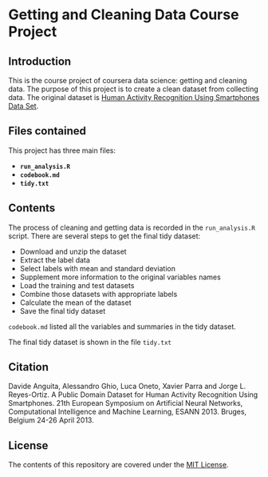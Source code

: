 # Getting and Cleaning Data Course Project

## Introduction
This is the course project of coursera data science: getting and cleaning data. The purpose of this project is to create a clean dataset from collecting data. The original dataset is [Human Activity Recognition Using Smartphones Data Set](http://archive.ics.uci.edu/ml/datasets/Human+Activity+Recognition+Using+Smartphones).

## Files contained
This project has three main files: 

* **`run_analysis.R`** 
* **`codebook.md`**
* **`tidy.txt`**

## Contents
The process of cleaning and getting data is recorded in the `run_analysis.R` script. There are several steps to get the final tidy dataset:
* Download and unzip the dataset
* Extract the label data
* Select labels with mean and standard deviation
* Supplement more information to the original variables names
* Load the training and test datasets
* Combine those datasets with appropriate labels
* Calculate the mean of the dataset 
* Save the final tidy dataset

`codebook.md` listed all the variables and summaries in the tidy dataset.

The final tidy dataset is shown in the file `tidy.txt`


## Citation
Davide Anguita, Alessandro Ghio, Luca Oneto, Xavier Parra and Jorge L. Reyes-Ortiz. A Public Domain Dataset for Human Activity Recognition Using Smartphones. 21th European Symposium on Artificial Neural Networks, Computational Intelligence and Machine Learning, ESANN 2013. Bruges, Belgium 24-26 April 2013.

## License
The contents of this repository are covered under the [MIT License](LICENSE).

